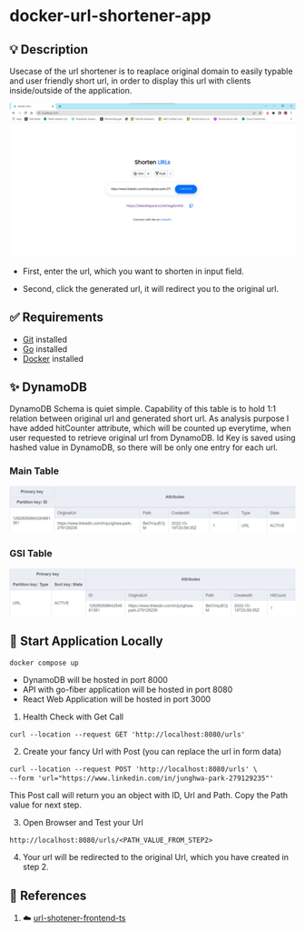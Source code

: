 # docker-url-shortener-app

## 💡 Description

Usecase of the url shortener is to reaplace original domain to easily typable and user friendly short url, in order to display this url with clients inside/outside of the application.

![](./docs/app_url.png)

- First, enter the url, which you want to shorten in input field.

- Second, click the generated url, it will redirect you to the original url.

## ✅ Requirements

- [Git](https://git-scm.com/book/en/v2/Getting-Started-Installing-Git) installed
- [Go](https://go.dev/doc/install) installed
- [Docker](https://www.linkedin.com/feed/update/urn:li:activity:6997864787439140864/) installed

## ✨ DynamoDB

DynamoDB Schema is quiet simple. Capability of this table is to hold 1:1 relation between original url and generated short url. As analysis purpose I have added hitCounter attribute, which will be counted up everytime, when user requested to retrieve original url from DynamoDB. Id Key is saved using hashed value in DynamoDB, so there will be only one entry for each url.

### Main Table

![](./docs/UrlConverter_Table.png)

### GSI Table

![](./docs/UrlConverter_GSI_Entities.png)

## 🚀 Start Application Locally

```
docker compose up
```

- DynamoDB will be hosted in port 8000
- API with go-fiber application will be hosted in port 8080
- React Web Application will be hosted in port 3000

1. Health Check with Get Call

```
curl --location --request GET 'http://localhost:8080/urls'
```

2. Create your fancy Url with Post (you can replace the url in form data)

```
curl --location --request POST 'http://localhost:8080/urls' \
--form 'url="https://www.linkedin.com/in/junghwa-park-279129235"'
```

This Post call will return you an object with ID, Url and Path. Copy the Path value for next step.

3. Open Browser and Test your Url

```
http://localhost:8080/urls/<PATH_VALUE_FROM_STEP2>
```

4. Your url will be redirected to the original Url, which you have created in step 2.

## 👀 References

1. ☁️ [url-shotener-frontend-ts](https://github.com/aditya-singh9/url-shotener-frontend-ts)
